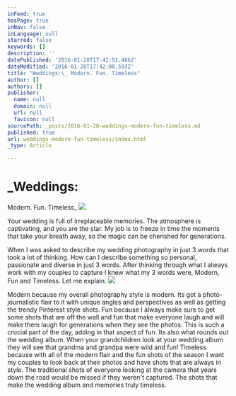 ```yaml
---
inFeed: true
hasPage: true
inNav: false
inLanguage: null
starred: false
keywords: []
description: ''
datePublished: '2016-01-28T17:42:51.486Z'
dateModified: '2016-01-28T17:42:00.593Z'
title: "Weddings:\_ Modern. Fun. Timeless"
author: []
authors: []
publisher:
  name: null
  domain: null
  url: null
  favicon: null
sourcePath: _posts/2016-01-28-weddings-modern-fun-timeless.md
published: true
url: weddings-modern-fun-timeless/index.html
_type: Article

---
```

# _Weddings:   
Modern. Fun. Timeless_
![](https://the-grid-user-content.s3-us-west-2.amazonaws.com/e50b0344-4a19-4876-b45a-6604c97410e4.jpg)

Your wedding is full of irreplaceable memories. The atmosphere is captivating, and you are the star. My job is to freeze in time the moments that take your breath away, so the magic can be cherished for generations.

When I was asked to describe my wedding photography in just 3 words that took a lot of thinking. How can I describe something so personal, passionate and diverse in just 3 words. After thinking through what I always work with my couples to capture I knew what my 3 words were, Modern, Fun and Timeless. Let me explain.
![](https://the-grid-user-content.s3-us-west-2.amazonaws.com/28c737bb-ed54-46be-8b99-c5d474a856f6.jpg)

Modern because my overall photography style is modern. Its got a photo-journalistic flair to it with unique angles and perspectives as well as getting the trendy Pinterest style shots. Fun because I always make sure to get some shots that are off the wall and fun that make everyone laugh and will make them laugh for generations when they see the photos. This is such a crucial part of the day, adding in that aspect of fun. Its also what rounds out the wedding album. When your grandchildren look at your wedding album they will see that grandma and grandpa were wild and fun! Timeless because with all of the modern flair and the fun shots of the season I want my couples to look back at their photos and have shots that are always in style. The traditional shots of everyone looking at the camera that years down the road would be missed if they weren't captured. The shots that make the wedding album and memories truly timeless.